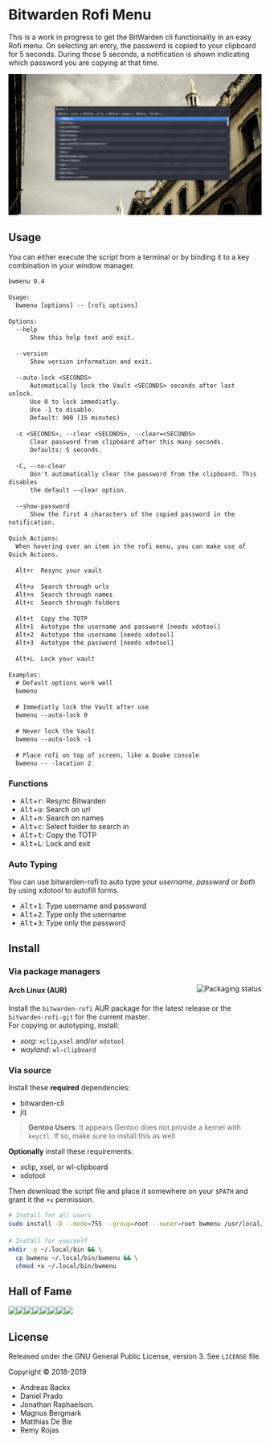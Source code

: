 # Bitwarden Rofi Menu

This is a work in progress to get the BitWarden cli functionality in an easy Rofi menu.
On selecting an entry, the password is copied to your clipboard for 5 seconds.
During those 5 seconds, a notification is shown indicating which password you
are copying at that time.

![bitwarden-rofi](img/screenshot1.png)

## Usage

You can either execute the script from a terminal or by binding it to a key
combination in your window manager.

```
bwmenu 0.4

Usage:
  bwmenu [options] -- [rofi options]

Options:
  --help
      Show this help text and exit.

  --version
      Show version information and exit.

  --auto-lock <SECONDS>
      Automatically lock the Vault <SECONDS> seconds after last unlock.
      Use 0 to lock immediatly.
      Use -1 to disable.
      Default: 900 (15 minutes)

  -c <SECONDS>, --clear <SECONDS>, --clear=<SECONDS>
      Clear password from clipboard after this many seconds.
      Defaults: 5 seconds.

  -C, --no-clear
      Don't automatically clear the password from the clipboard. This disables
      the default --clear option.

  --show-password
      Show the first 4 characters of the copied password in the notification.

Quick Actions:
  When hovering over an item in the rofi menu, you can make use of Quick Actions.

  Alt+r  Resync your vault

  Alt+u  Search through urls
  Alt+n  Search through names
  Alt+c  Search through folders

  Alt+t  Copy the TOTP
  Alt+1  Autotype the username and password [needs xdotool]
  Alt+2  Autotype the username [needs xdotool]
  Alt+3  Autotype the password [needs xdotool]
  
  Alt+L  Lock your vault

Examples:
  # Default options work well
  bwmenu

  # Immediatly lock the Vault after use
  bwmenu --auto-lock 0

  # Never lock the Vault
  bwmenu --auto-lock -1

  # Place rofi on top of screen, like a Quake console
  bwmenu -- -location 2
```


### Functions

  - <kbd>Alt</kbd>+<kbd>r</kbd>: Resync Bitwarden
  - <kbd>Alt</kbd>+<kbd>u</kbd>: Search on url
  - <kbd>Alt</kbd>+<kbd>n</kbd>: Search on names
  - <kbd>Alt</kbd>+<kbd>c</kbd>: Select folder to search in
  - <kbd>Alt</kbd>+<kbd>t</kbd>: Copy the TOTP
  - <kbd>Alt</kbd>+<kbd>L</kbd>: Lock and exit

### Auto Typing
You can use bitwarden-rofi to auto type your *username*, *password* or *both* by using xdotool to autofill forms.
  - <kbd>Alt</kbd>+<kbd>1</kbd>: Type username and password
  - <kbd>Alt</kbd>+<kbd>2</kbd>: Type only the username
  - <kbd>Alt</kbd>+<kbd>3</kbd>: Type only the password


## Install

### Via package managers

<a href="https://repology.org/metapackage/bitwarden-rofi/versions">
  <img src="https://repology.org/badge/vertical-allrepos/bitwarden-rofi.svg" alt="Packaging status" align="right">
</a>

#### Arch Linux (AUR)

Install the `bitwarden-rofi` AUR package for the latest release or the `bitwarden-rofi-git` for the current master.  
For copying or autotyping, install:
- *xorg*: `xclip`,`xsel` and/or `xdotool` 
- *wayland*: `wl-clipboard`

### Via source

Install these **required** dependencies:

- bitwarden-cli
- jq

> __Gentoo Users__: It appears Gentoo does not provide a kernel with `keyctl`. If so, make sure to install this as well

**Optionally** install these requirements:
- xclip, xsel, or wl-clipboard
- xdotool

Then download the script file and place it somewhere on your `$PATH` and grant it
the `+x` permission.

```bash
# Install for all users
sudo install -D --mode=755 --group=root --owner=root bwmenu /usr/local/bin/bwmenu

# Install for yourself
mkdir -p ~/.local/bin && \
  cp bwmenu ~/.local/bin/bwmenu && \
  chmod +x ~/.local/bin/bwmenu
```

## Hall of Fame
[![](https://sourcerer.io/fame/mattydebie/mattydebie/bitwarden-rofi/images/0)](https://sourcerer.io/fame/mattydebie/mattydebie/bitwarden-rofi/links/0)[![](https://sourcerer.io/fame/mattydebie/mattydebie/bitwarden-rofi/images/1)](https://sourcerer.io/fame/mattydebie/mattydebie/bitwarden-rofi/links/1)[![](https://sourcerer.io/fame/mattydebie/mattydebie/bitwarden-rofi/images/2)](https://sourcerer.io/fame/mattydebie/mattydebie/bitwarden-rofi/links/2)[![](https://sourcerer.io/fame/mattydebie/mattydebie/bitwarden-rofi/images/3)](https://sourcerer.io/fame/mattydebie/mattydebie/bitwarden-rofi/links/3)[![](https://sourcerer.io/fame/mattydebie/mattydebie/bitwarden-rofi/images/4)](https://sourcerer.io/fame/mattydebie/mattydebie/bitwarden-rofi/links/4)[![](https://sourcerer.io/fame/mattydebie/mattydebie/bitwarden-rofi/images/5)](https://sourcerer.io/fame/mattydebie/mattydebie/bitwarden-rofi/links/5)[![](https://sourcerer.io/fame/mattydebie/mattydebie/bitwarden-rofi/images/6)](https://sourcerer.io/fame/mattydebie/mattydebie/bitwarden-rofi/links/6)[![](https://sourcerer.io/fame/mattydebie/mattydebie/bitwarden-rofi/images/7)](https://sourcerer.io/fame/mattydebie/mattydebie/bitwarden-rofi/links/7)

## License

Released under the GNU General Public License, version 3. See `LICENSE` file.

Copyright © 2018-2019
  * Andreas Backx
  * Daniel Prado
  * Jonathan Raphaelson.
  * Magnus Bergmark
  * Matthias De Bie
  * Remy Rojas
